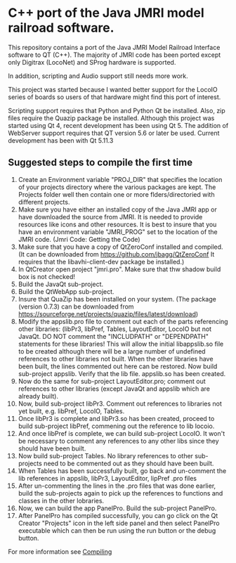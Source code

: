 # C++ port of the Java JMRI model railroad software.

This repository contains a port of the Java JMRI Model Railroad Interface software to QT (C++).
The majority of JMRI code has been ported except only Digitrax (LocoNet) and SProg hardware is supported.

In addition, scripting and Audio support still needs more work.


This project was started because I wanted better support for the LocoIO series of boards so users of that
hardware might find this port of interest.

Scripting support requires that Python and Python Qt be installed.
Also, zip files require the Quazip package be installed.
Although this project was started using Qt 4, recent development has
been using Qt 5.
The addition of WebServer support requires that QT version 5.6 or
later be used. Current development has been with Qt 5.11.3

## Suggested steps to compile the first time

   1. Create an Environment variable "PROJ_DIR" that specifies the location of your projects directory where the various packages are kept. The Projects folder well then contain one or more flders/directoried with different projects.
   2. Make sure you have either an installed copy of the Java JMRI app or have downloaded the source from JMRI. It is needed to provide resources like icons and other resources. It is best to insure that you have an environment variable "JMRI_PROG" set to the location of the JMRI code.  (Jmri Code: Getting the Code)
   3. Make sure that you have a copy of QtZeroConf  installed and compiled. (It can be downloaded from https://github.com/jbagg/QtZeroConf It requires that the libavhi-client-dev package be installed.)
   4. In QtCreator open project "jmri.pro". Make sure that  thw shadow build box is not checked!
   5. Build the JavaQt sub-project.
   6. Build the QtWebApp sub-project.
   7. Insure that QuaZip has been installed on your system. (The package (version 0.7.3) can be downloaded from https://sourceforge.net/projects/quazip/files/latest/download)
   8. Modify the appslib.pro  file to comment out each of the parts referencing other libraries: (libPr3, libPref, Tables, LayoutEditor, LocoIO but not JavaQt. DO NOT comment the "INCLUDPATH" or "DEPENDPATH" statements for these libraries! This will allow the initial libappslib.so file to be created although there will be a large number of undefined references to other libraries not built. When the other libraries have been built, the lines commented out here can be restored.  Now build sub-project appslib. Verify that the lib file. appslib.so has been created.
   9. Now do the same for sub-project LayoutEditor.pro; comment out references to other libraries (except JavaQt and appslib which are already built).
  10. Now, build sub-project libPr3. Comment out references to libraries not yet built, e.g. libPref, LocoIO, Tables.
  11. Once libPr3 is complete and libPr3.so has been created, proceed to build sub-project libPref, commening out the reference to lib locoio.
  12. And once libPref is complete, we can build sub-project LocoIO. It won't be necessary to comment any references to any other libs since they should have been built.
  13. Now build sub-project Tables. No library references to other sub-projects need to be commented out as they should have been built.
  14. When Tables has been successfully built, go back and un-comment the lib references in appslib, libPr3, LayoutEditor, lipPref .pro files
  15. After un-commenting the lines in the .pro files that was done earlier, build the sub-projects again to pick up the references to functions and classes in the other lobraries.
  16. Now, we can build the app PanelPro. Build the sub-project PanelPro.
  17. After PanelPro has compiled successfully, you can go click on the Qt Creator "Projects" icon in the left side panel and then select PanelPro executable which can then be run using the run button or the debug button.

  For more information see [Compiling](wiki/Compiling.wiki)
